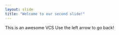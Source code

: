 ```yaml
---
layout: slide
title: "Welcome to our second slide!"
---
```

This is an awesome VCS
Use the left arrow to go back!
